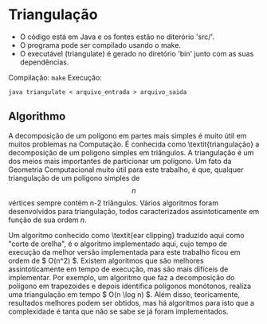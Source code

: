 # Triangulação

- O código está em Java e os fontes estão no diterório 'src/'. 
- O programa pode ser compilado usando o make. 
- O executável (triangulate) é gerado no diretório 'bin' junto com as suas dependências.

Compilação: `make`
Execução: 	
```cd bin/ 
java triangulate < arquivo_entrada > arquivo_saida
```
## Algorithmo
A decomposição de um polígono em partes mais simples é muito útil em muitos problemas na Computação. É conhecida como \textit{triangulação} a decomposição de um polígono simples em triângulos. A triangulação é um dos meios mais importantes de particionar um polígono. Um fato da Geometria Computacional muito útil para este trabalho, é que, qualquer triangulação de um polígono simples de $$n$$ vértices sempre contém n-2 triângulos. Vários algoritmos foram desenvolvidos para triangulação, todos caracterizados assintoticamente em função de sua ordem $n$.

Um algoritmo conhecido como \textit{ear clipping} traduzido aqui como "corte de orelha", é o algoritmo implementado aqui, cujo tempo de execução da melhor versão implementada para este trabalho ficou em ordem de $ O(n^2) $. Existem algoritmos que são melhores assintoticamente em tempo de execução, mas são mais difíceis de implementar. Por exemplo, um algoritmo que faz a decomposição do polígono em trapezoides e depois identifica polígonos monótonos, realiza uma triangulação em tempo $ O(n \log n) $. Além disso, teoricamente, resultados melhores podem ser obtidos, mas há algoritmos para isto que a complexidade é tanta que não se sabe se já foram implementados.
